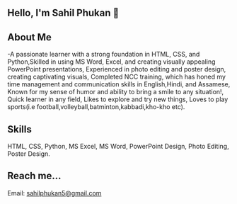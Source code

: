 ## Hello, I'm Sahil Phukan 👋
## About Me
  -A passionate learner with a strong foundation in HTML, CSS, and Python,Skilled in using MS Word, Excel, and creating visually appealing PowerPoint presentations,
  Experienced in photo editing and poster design, creating captivating visuals,
  Completed NCC training, which has honed my time management and communication skills in English,Hindi, and Assamese,
  Known for my sense of humor and ability to bring a smile to any situation!,
  Quick learner in any field,
  Likes to explore and try new things,
  Loves to play sports(i.e football,volleyball,batminton,kabbadi,kho-kho etc).
## Skills
  HTML,
  CSS,
  Python,
  MS Excel,
  MS Word,
  PowerPoint Design,
  Photo Editing,
  Poster Design.
## Reach me...
  Email: sahilphukan5@gmail.com


<!--
**Sahilphukan/Sahilphukan** is a ✨ _special_ ✨ repository because its `README.md` (this file) appears on your GitHub profile.

Here are some ideas to get you started:

- 🔭 I’m currently working on ...
- 🌱 I’m currently learning ...
- 👯 I’m looking to collaborate on ...
- 🤔 I’m looking for help with ...
- 💬 Ask me about ...
- 📫 How to reach me: ...
- 😄 Pronouns: ...
- ⚡ Fun fact: ...
-->
